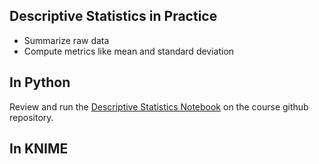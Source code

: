 ## Descriptive Statistics in Practice 

* Summarize raw data  
* Compute metrics like mean and standard deviation  

## In Python

Review and run the [Descriptive Statistics Notebook](https://github.com/bnorthan/inf-428-data-analytics-online/blob/master/python/notebooks/statistics/DescriptiveStatistics.ipynb) on the course github repository. 


## In KNIME
